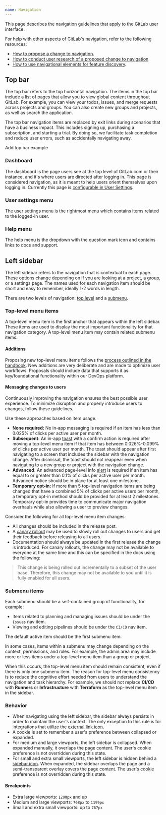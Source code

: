 ```yaml
---
name: Navigation
---
```


This page describes the navigation guidelines that apply to the GitLab user interface.

For help with other aspects of GitLab's navigation, refer to the following resources:

- [How to propose a change to navigation](https://about.gitlab.com/handbook/product/ux/navigation/).
- [How to conduct user research of a proposed change to navigation](https://about.gitlab.com/handbook/product/ux/ux-research/evaluating-navigation/).
- [How to use navigational elements for feature discovery](https://about.gitlab.com/handbook/product/product-principles/#navigation).

## Top bar

The top bar refers to the top horizontal navigation. The items in the top bar include a list of pages that allow you to view global content throughout GitLab. For example, you can view your todos, issues, and merge requests across projects and groups. You can also create new groups and projects, as well as search the application.

The top bar navigation items are replaced by exit links during scenarios that have a business impact. This includes signing up, purchasing a subscription, and starting a trial. By doing so, we facilitate task completion and reduce user errors, such as accidentally navigating away.

<todo>Add top bar example</todo>

### Dashboard

The dashboard is the page users see at the top level of GitLab.com or their instance, and it's where users are directed after logging in. This page is considered navigation, as it is meant to help users orient themselves upon logging in. Currently this page is [configurable in User Settings](https://docs.gitlab.com/ee/user/profile/preferences.html#default-dashboard).

### User settings menu
The user settings menu is the rightmost menu which contains items related to the logged-in user.

### Help menu
The help menu is the dropdown with the question mark icon and contains links to docs and support.

## Left sidebar

The left sidebar refers to the navigation that is contextual to each page. These options change depending on if you are looking at a project, a group, or a settings page. The names used for each navigation item should be short and easy to remember, ideally 1-2 words in length.

There are two levels of navigation: [top level](#top-level-menu-items) and a [submenu](#submenu-items).

### Top-level menu items

A top-level menu item is the first anchor that appears within the left sidebar. These items are used to display the most important functionality for that navigation category. A top-level menu item may contain related submenu items.

#### Additions

Proposing new top-level menu items follows the [process outlined in the handbook](https://about.gitlab.com/handbook/engineering/ux/navigation/). New additions are very deliberate and are made to optimize user workflows. Proposals should include data that supports it as key/foundational functionality within our DevOps platform.

#### Messaging changes to users

Continuously improving the navigation ensures the best possible user experience. To minimize disruption and properly introduce users to changes, follow these guidelines.

Use these approaches based on item usage:

- **None required:** No in-app messaging is required if an item has less than 0.025% of clicks per active user per month.
- **Subsequent:** An in-app [toast](/components/toast) with a confirm action is required after moving a top-level menu item if that item has between 0.026%-0.099% of clicks per active user per month. The toast should appear after first navigating to a screen that includes the sidebar with the navigation change. After dismissal, the toast should not reappear even when navigating to a new group or project with the navigation change.
- **Advanced:** An advanced page-level info [alert](/components/alert) is required if an item has equal to or greater than 0.1% of clicks per active user per month. Advanced notice should be in place for at least one milestone.
- **Temporary opt-in:** If more than 5 top-level navigation items are being changed that have a combined 5% of clicks per active users per month, a temporary opt-in method should be provided for at least 2 milestones. Temporary opt-in provides time to communicate major navigation overhauls while also allowing a user to preview changes.

Consider the following for all top-level menu item changes:

- All changes should be included in the release post.
- A [canary rollout](https://docs.gitlab.com/ee/user/project/canary_deployments.html) may be used to slowly roll out changes to users and get their feedback before releasing to all users.
- Documentation should always be updated in the first release the change is introduced. For canary rollouts, the change may not be available to everyone at the same time and this can be specified in the docs using the following:

> This change is being rolled out incrementally to a subset of the user base. Therefore, this change may not be available to you until it is fully enabled for all users.

### Submenu items

Each submenu should be a self-contained group of functionality, for example:

- Items related to planning and managing issues should be under the `Issues` nav item.
- Viewing and editing pipelines should be under the `CI/CD` nav item.

The default active item should be the first submenu item.

In some cases, items within a submenu may change depending on the context, permissions, and roles. For example, the admin area may include more or less items under a top-level menu item than a group or project.

When this occurs, the top-level menu item should remain consistent, even if there is only one submenu item. The reason for top-level menu consistency is to reduce the cognitive effort needed from users to understand the navigation and task hierarchy. For example, we should not replace **CI/CD** with **Runners** or **Infrastructure** with **Terraform** as the top-level menu item in the sidebar.

### Behavior

- When navigating using the left sidebar, the sidebar always persists in order to maintain the user's context. The only exception to this rule is for integrations that utilize the [external link icon](https://gitlab-org.gitlab.io/gitlab-svgs/?q=~external-link).
- A cookie is set to remember a user's preference between collapsed or expanded.
- For medium and large viewports, the left sidebar is collapsed. When expanded manually, it overlaps the page content. The user's cookie preference is not overridden during this state.
- For small and extra small viewports, the left sidebar is hidden behind a [sidebar icon](https://gitlab-org.gitlab.io/gitlab-svgs/?q=~sidebar). When expanded, the sidebar overlaps the page and a semi-transparent overlay covers the page content. The user's cookie preference is not overridden during this state.

#### Breakpoints

- Extra large viewports: `1200px` and up
- Medium and large viewports: `768px` to `1199px`
- Small and extra small viewports: up to `767px`
